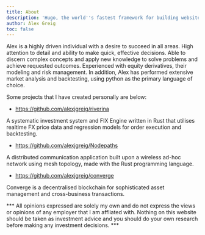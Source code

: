 ```yaml
---
title: About
description: 'Hugo, the world''s fastest framework for building websites'
author: Alex Greig
toc: false
---
```


Alex is a highly driven individual with a desire to succeed in all areas. High attention to detail and ability to make quick, effective decisions. Able to discern complex concepts and apply new knowledge to solve problems and achieve requested outcomes. Experienced with equity derivatives, their modeling and risk management. In addition, Alex has performed extensive market analysis and backtesting, using python as the primary language of choice. 

Some projects that I have created personally are below:

* https://github.com/alexjgreig/riverina

A systematic investment system and FIX Engine written in Rust that utilises realtime FX price data and regression models for order execution and backtesting. 

* https://github.com/alexjgreig/Nodepaths

A distributed communication application built upon a wireless ad-hoc network using mesh topology, made with the Rust programming language. 

* https://github.com/alexjgreig/converge

Converge is a decentralised blockchain for sophisticated asset management and cross-business transactions.

*** All opinions expressed are solely my own and do not express the views or opinions of any employer that I am affliated with. Nothing on this website should be taken as investment advice and you should do your own research before making any investment decisions. ***
